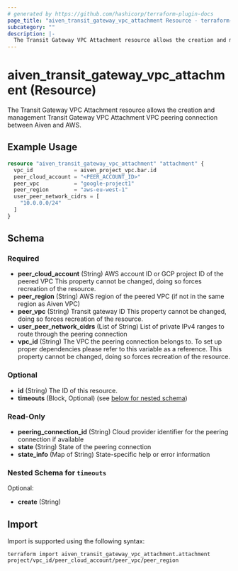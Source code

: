 ```yaml
---
# generated by https://github.com/hashicorp/terraform-plugin-docs
page_title: "aiven_transit_gateway_vpc_attachment Resource - terraform-provider-aiven"
subcategory: ""
description: |-
  The Transit Gateway VPC Attachment resource allows the creation and management Transit Gateway VPC Attachment VPC peering connection between Aiven and AWS.
---
```


# aiven_transit_gateway_vpc_attachment (Resource)

The Transit Gateway VPC Attachment resource allows the creation and management Transit Gateway VPC Attachment VPC peering connection between Aiven and AWS.

## Example Usage

```terraform
resource "aiven_transit_gateway_vpc_attachment" "attachment" {
  vpc_id             = aiven_project_vpc.bar.id
  peer_cloud_account = "<PEER_ACCOUNT_ID>"
  peer_vpc           = "google-project1"
  peer_region        = "aws-eu-west-1"
  user_peer_network_cidrs = [
    "10.0.0.0/24"
  ]
}
```

<!-- schema generated by tfplugindocs -->
## Schema

### Required

- **peer_cloud_account** (String) AWS account ID or GCP project ID of the peered VPC This property cannot be changed, doing so forces recreation of the resource.
- **peer_region** (String) AWS region of the peered VPC (if not in the same region as Aiven VPC)
- **peer_vpc** (String) Transit gateway ID This property cannot be changed, doing so forces recreation of the resource.
- **user_peer_network_cidrs** (List of String) List of private IPv4 ranges to route through the peering connection
- **vpc_id** (String) The VPC the peering connection belongs to. To set up proper dependencies please refer to this variable as a reference. This property cannot be changed, doing so forces recreation of the resource.

### Optional

- **id** (String) The ID of this resource.
- **timeouts** (Block, Optional) (see [below for nested schema](#nestedblock--timeouts))

### Read-Only

- **peering_connection_id** (String) Cloud provider identifier for the peering connection if available
- **state** (String) State of the peering connection
- **state_info** (Map of String) State-specific help or error information

<a id="nestedblock--timeouts"></a>
### Nested Schema for `timeouts`

Optional:

- **create** (String)

## Import

Import is supported using the following syntax:

```shell
terraform import aiven_transit_gateway_vpc_attachment.attachment project/vpc_id/peer_cloud_account/peer_vpc/peer_region
```
